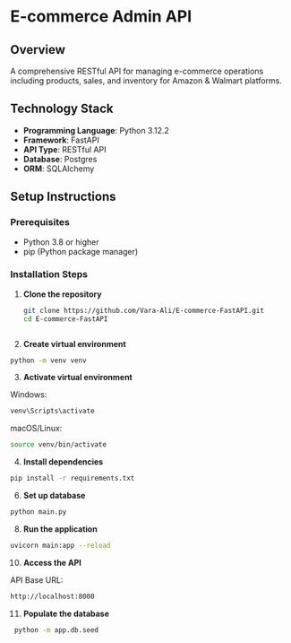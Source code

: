 # E-commerce Admin API

## Overview
A comprehensive RESTful API for managing e-commerce operations including products, sales, and inventory for Amazon & Walmart platforms.

## Technology Stack
- **Programming Language**: Python 3.12.2
- **Framework**: FastAPI
- **API Type**: RESTful API
- **Database**: Postgres
- **ORM**: SQLAlchemy

## Setup Instructions

### Prerequisites
- Python 3.8 or higher
- pip (Python package manager)

### Installation Steps

1. **Clone the repository**
   ```bash
   git clone https://github.com/Vara-Ali/E-commerce-FastAPI.git
   cd E-commerce-FastAPI



2. **Create virtual environment**
```bash
python -m venv venv
```

3. **Activate virtual environment**

Windows:
```bash
venv\Scripts\activate
```
macOS/Linux:
```bash
source venv/bin/activate
```


4. **Install dependencies**
```bash
pip install -r requirements.txt
```


6. **Set up database**

```bash
python main.py
```


8. **Run the application**

```bash
uvicorn main:app --reload
```

10. **Access the API**

API Base URL:
```bash
http://localhost:8000
```

11. **Populate the database**
```bash
 python -m app.db.seed
```
